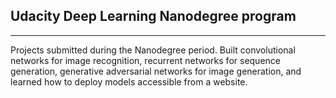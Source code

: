 ## Udacity Deep Learning Nanodegree program
---
Projects submitted during the Nanodegree period. Built convolutional networks for image recognition, recurrent networks for sequence generation, generative adversarial networks for image generation, and learned how to deploy models accessible from a website.

